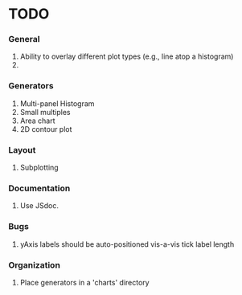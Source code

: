 TODO
====

### General

1. 	Ability to overlay different plot types (e.g., line atop a histogram)
2. 	


### Generators

1. 	Multi-panel Histogram
2. 	Small multiples
3. 	Area chart
4. 	2D contour plot


### Layout

1. 	Subplotting


### Documentation

1. 	Use JSdoc.


### Bugs

1. 	yAxis labels should be auto-positioned vis-a-vis tick label length


### Organization

1. 	Place generators in a 'charts' directory


 	